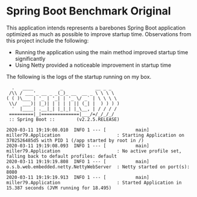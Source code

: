 # Spring Boot Benchmark Original

This application intends represents a barebones Spring Boot application optimized as much as possible to improve startup time.
Observations from this project include the following:

- Running the application using the main method improved startup time significantly
- Using Netty provided a noticeable improvement in startup time

The following is the logs of the startup running on my box.

```
  .   ____          _            __ _ _
 /\\ / ___'_ __ _ _(_)_ __  __ _ \ \ \ \
( ( )\___ | '_ | '_| | '_ \/ _` | \ \ \ \
 \\/  ___)| |_)| | | | | || (_| |  ) ) ) )
  '  |____| .__|_| |_|_| |_\__, | / / / /
 =========|_|==============|___/=/_/_/_/
 :: Spring Boot ::        (v2.2.5.RELEASE)

2020-03-11 19:19:08.010  INFO 1 --- [           main] miller79.Application                     : Starting Application on 3702526485d5 with PID 1 (/app started by root in /)
2020-03-11 19:19:08.093  INFO 1 --- [           main] miller79.Application                     : No active profile set, falling back to default profiles: default
2020-03-11 19:19:19.808  INFO 1 --- [           main] o.s.b.web.embedded.netty.NettyWebServer  : Netty started on port(s): 8080
2020-03-11 19:19:19.913  INFO 1 --- [           main] miller79.Application                     : Started Application in 15.387 seconds (JVM running for 18.495)
```